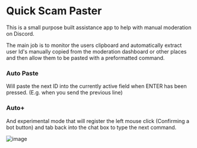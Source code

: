# Quick Scam Paster

This is a small purpose built assistance app to help with manual moderation on Discord.

The main job is to monitor the users clipboard and automatically extract user Id's manually copied from the moderation dashboard or other places and then allow them to be pasted with a preformatted command.



### Auto Paste
Will paste the next ID into the currently active field when ENTER has been pressed.
(E.g. when you send the previous line)

### Auto+
And experimental mode that will register the left mouse click (Confirming a bot button) and tab back into the chat box to type the next command.

![image](https://github.com/user-attachments/assets/18c19959-cb8f-433d-9a2d-d6b2ecf2109c)
